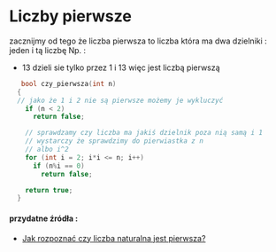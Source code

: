 # Liczby pierwsze
zacznijmy od tego że liczba pierwsza to liczba która ma dwa dzielniki : jeden i tą liczbę 
Np. : 
- 13 dzieli sie tylko przez 1 i 13 więc jest liczbą pierwszą

``` c++
   bool czy_pierwsza(int n)
  {
  // jako że 1 i 2 nie są pierwsze możemy je wykluczyć
    if (n < 2)		
      return false; 

    // sprawdzamy czy liczba ma jakiś dzielnik poza nią samą i 1
    // wystarczy że sprawdzimy do pierwiastka z n
    // albo i^2
    for (int i = 2; i*i <= n; i++) 
      if (n%i == 0)
        return false;

    return true;
  }

```
#### przydatne źródła :

  - [Jak rozpoznać czy liczba naturalna jest pierwsza?](http://www.math.edu.pl/czy-pierwsza)
